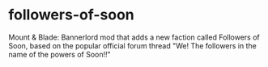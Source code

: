 # followers-of-soon
Mount &amp; Blade: Bannerlord mod that adds a new faction called Followers of Soon, based on the popular official forum thread "We! The followers in the name of the powers of Soon!!"

